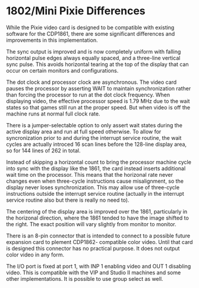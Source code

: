 # 1802/Mini Pixie Differences

While the Pixie video card is designed to be compatible with existing software for the CDP1861, there are some
significant differences and improvements in this implementation.

The sync output is improved and is now completely uniform with falling horizontal pulse edges always equally
spaced, and a three-line vertical sync pulse. This avoids horizontal tearing at the top of the display that
can occur on certain monitors and configurations.

The dot clock and processor clock are asynchronous. The video card pauses the processor by asserting WAIT to
maintain synchronization rather than forcing the processor to run at the dot clock frequency. When displaying
video, the effective processor speed is 1.79 MHz due to the wait states so that games still run at the proper
speed. But when video is off the machine runs at normal full clock rate.

There is a jumper-selectable option to only assert wait states during the active display area and run at full
speed otherwise. To allow for syncronization prior to and during the interrupt service routine, the wait cycles
are actually introced 16 scan lines before the 128-line display area, so for 144 lines of 262 in total.

Instead of skipping a horizontal count to bring the processor machine cycle into sync with the display like the
1861, the card instead inserts additional wait time on the processor. This means that the horizonal rate never
changes even when three-cycle instructions cause misalignment, so the display never loses synchronization. This
may allow use of three-cycle instructions outside the interrupt service routine (actually in the interrupt service
routine also but there is really no need to).

The centering of the display area is improved over the 1861, particularly in the horizonal direction, where the
1861 tended to have the image shifted to the right. The exact position will vary slightly from monitor to monitor.

There is an 8-pin connector that is intended to connect to a possible future expansion card to plement CDP1862-
compatible color video. Until that card is designed this connector has no practical purpose. It does not output
color video in any form.

The I/O port is fixed at port 1, with INP 1 enabling video and OUT 1 disabling video. This is compatible with
the VIP and Studio II machines and some other implementations. It is possible to use group select as well.
